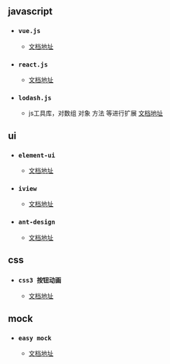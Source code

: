 ##  javascript
* ### `vue.js`
  * [文档地址](https://cn.vuejs.org/v2/guide/)
* ### `react.js`
  * [文档地址](https://doc.react-china.org/)
* ### `lodash.js`  
  * js工具库，对数组 对象 方法 等进行扩展 [文档地址](https://www.lodashjs.com/docs/4.17.5.html)   

##  ui
* ### `element-ui`
  * [文档地址](http://element-cn.eleme.io/2.3/#/zh-CN/)
* ### `iview`
  * [文档地址](http://v1.iviewui.com/)
* ### `ant-design`
  * [文档地址](http://ant.design/index-cn)

## css
* ### `css3 按钮动画`
  * [文档地址](http://fian.my.id/Waves/#examples)

##  mock
* ### `easy mock`
  * [文档地址](https://www.easy-mock.com)

